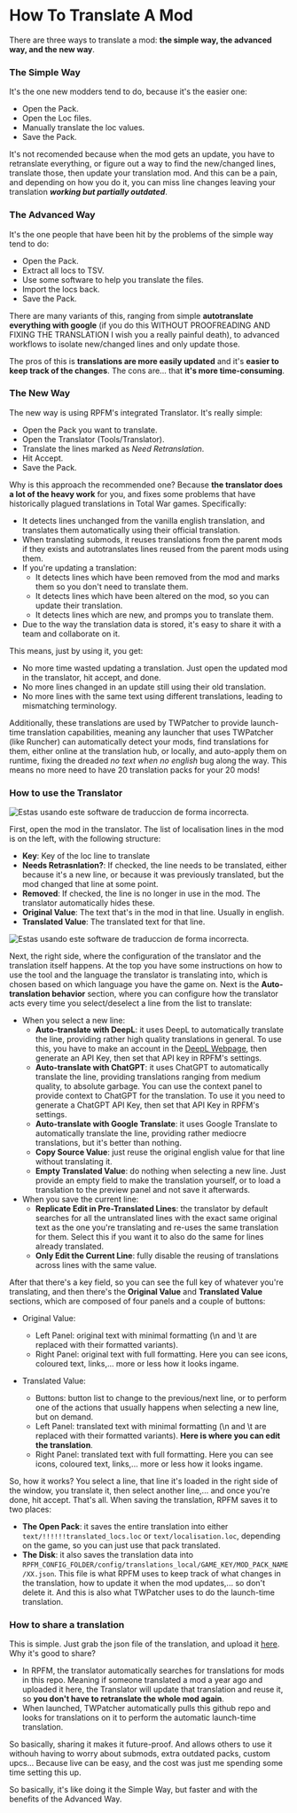 # How To Translate A Mod

There are three ways to translate a mod: **the simple way, the advanced way, and the new way**.

### The Simple Way

It's the one new modders tend to do, because it's the easier one:

- Open the Pack.
- Open the Loc files.
- Manually translate the loc values.
- Save the Pack.

It's not recomended because when the mod gets an update, you have to retranslate everything, or figure out a way to find the new/changed lines, translate those, then update your translation mod. And this can be a pain, and depending on how you do it, you can miss line changes leaving your translation ***working but partially outdated***.

### The Advanced Way

It's the one people that have been hit by the problems of the simple way tend to do:

- Open the Pack.
- Extract all locs to TSV.
- Use some software to help you translate the files.
- Import the locs back.
- Save the Pack.

There are many variants of this, ranging from simple **autotranslate everything with google** (if you do this WITHOUT PROOFREADING AND FIXING THE TRANSLATION I wish you a really painful death), to advanced workflows to isolate new/changed lines and only update those.

The pros of this is **translations are more easily updated** and it's **easier to keep track of the changes**. The cons are... that **it's more time-consuming**.

### The New Way

The new way is using RPFM's integrated Translator. It's really simple:

- Open the Pack you want to translate.
- Open the Translator (Tools/Translator).
- Translate the lines marked as *Need Retranslation*.
- Hit Accept.
- Save the Pack.

Why is this approach the recommended one? Because **the translator does a lot of the heavy work** for you, and fixes some problems that have historically plagued translations in Total War games. Specifically:

- It detects lines unchanged from the vanilla english translation, and translates them automatically using their official translation.
- When translating submods, it reuses translations from the parent mods if they exists and autotranslates lines reused from the parent mods using them.
- If you're updating a translation:
    - It detects lines which have been removed from the mod and marks them so you don't need to translate them.
    - It detects lines which have been altered on the mod, so you can update their translation.
    - It detects lines which are new, and promps you to translate them.
- Due to the way the translation data is stored, it's easy to share it with a team and collaborate on it.

This means, just by using it, you get:

- No more time wasted updating a translation. Just open the updated mod in the translator, hit accept, and done.
- No more lines changed in an update still using their old translation.
- No more lines with the same text using different translations, leading to mismatching terminology.

Additionally, these translations are used by TWPatcher to provide launch-time translation capabilities, meaning any launcher that uses TWPatcher (like Runcher) can automatically detect your mods, find translations for them, either online at the translation hub, or locally, and auto-apply them on runtime, fixing the dreaded *no text when no english* bug along the way. This means no more need to have 20 translation packs for your 20 mods!

### How to use the Translator

![Estas usando este software de traduccion de forma incorrecta.](./images/translator.png)

First, open the mod in the translator. The list of localisation lines in the mod is on the left, with the following structure:

- **Key**: Key of the loc line to translate
- **Needs Retrasnlation?**: If checked, the line needs to be translated, either because it's a new line, or because it was previously translated, but the mod changed that line at some point.
- **Removed**: If checked, the line is no longer in use in the mod. The translator automatically hides these.
- **Original Value**: The text that's in the mod in that line. Usually in english.
- **Translated Value**: The translated text for that line.

![Estas usando este software de traduccion de forma incorrecta.](./images/translator_right_side.png)

Next, the right side, where the configuration of the translator and the translation itself happens. At the top you have some instructions on how to use the tool and the language the translator is translating into, which is chosen based on which language you have the game on. Next is the **Auto-translation behavior** section, where you can configure how the translator acts every time you select/deselect a line from the list to translate:

- When you select a new line:
    - **Auto-translate with DeepL**: it uses DeepL to automatically translate the line, providing rather high quality translations in general. To use this, you have to make an account in the [DeepL Webpage](https://www.deepl.com/), then generate an API Key, then set that API key in RPFM's settings.
    - **Auto-translate with ChatGPT**: it uses ChatGPT to automatically translate the line, providing translations ranging from medium quality, to absolute garbage. You can use the context panel to provide context to ChatGPT for the translation. To use it you need to generate a ChatGPT API Key, then set that API Key in RPFM's settings.
    - **Auto-translate with Google Translate**: it uses Google Translate to automatically translate the line, providing rather mediocre translations, but it's better than nothing.
    - **Copy Source Value**: just reuse the original english value for that line without translating it.
    - **Empty Translated Value**: do nothing when selecting a new line. Just provide an empty field to make the translation yourself, or to load a translation to the preview panel and not save it afterwards.
- When you save the current line:
    - **Replicate Edit in Pre-Translated Lines**: the translator by default searches for all the untranslated lines with the exact same original text as the one you're translating and re-uses the same translation for them. Select this if you want it to also do the same for lines already translated.
    - **Only Edit the Current Line**: fully disable the reusing of translations across lines with the same value.


After that there's a key field, so you can see the full key of whatever you're translating, and then there's the **Original Value** and **Translated Value** sections, which are composed of four panels and a couple of buttons:

- Original Value:
    - Left Panel: original text with minimal formatting (\\n and \\t are replaced with their formatted variants).
    - Right Panel: original text with full formatting. Here you can see icons, coloured text, links,... more or less how it looks ingame.

- Translated Value:
    - Buttons: button list to change to the previous/next line, or to perform one of the actions that usually happens when selecting a new line, but on demand.
    - Left Panel: translated text with minimal formatting (\\n and \\t are replaced with their formatted variants). **Here is where you can edit the translation**.
    - Right Panel: translated text with full formatting. Here you can see icons, coloured text, links,... more or less how it looks ingame.

So, how it works? You select a line, that line it's loaded in the right side of the window, you translate it, then select another line,... and once you're done, hit accept. That's all. When saving the translation, RPFM saves it to two places:

- **The Open Pack**: it saves the entire translation into either `text/!!!!!!translated_locs.loc` or `text/localisation.loc`, depending on the game, so you can just use that pack translated.
- **The Disk**: it also saves the translation data into `RPFM_CONFIG_FOLDER/config/translations_local/GAME_KEY/MOD_PACK_NAME/XX.json`. This file is what RPFM uses to keep track of what changes in the translation, how to update it when the mod updates,... so don't delete it. And this is also what TWPatcher uses to do the launch-time translation.

### How to share a translation

This is simple. Just grab the json file of the translation, and upload it [here](https://github.com/Frodo45127/total_war_translation_hub). Why it's good to share?

- In RPFM, the translator automatically searches for translations for mods in this repo. Meaning if someone translated a mod a year ago and uploaded it here, the Translator will update that translation and reuse it, so **you don't have to retranslate the whole mod again**.
- When launched, TWPatcher automatically pulls this github repo and looks for translations on it to perform the automatic launch-time translation.

So basically, sharing it makes it future-proof. And allows others to use it withouh having to worry about submods, extra outdated packs, custom upcs... Because live can be easy, and the cost was just me spending some time setting this up.










So basically, it's like doing it the Simple Way, but faster and with the benefits of the Advanced Way.

